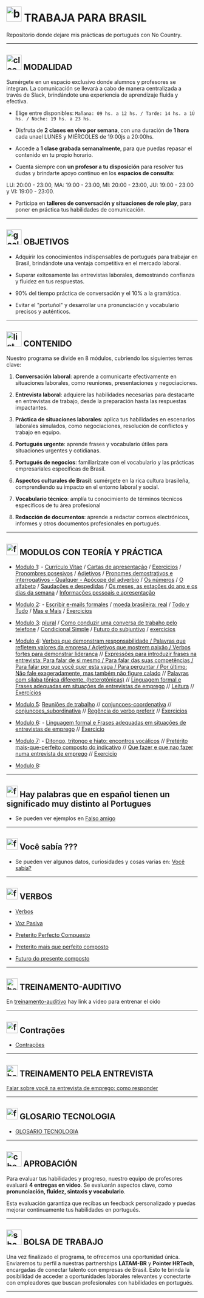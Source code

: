 # <img width="40" height="40" src="https://img.icons8.com/fluency/40/brazil.png" alt="brazil"/> TRABAJA PARA BRASIL

Repositorio donde dejare mis prácticas de portugués con No Country.

---

## <img width="40" height="40" src="https://img.icons8.com/dusk/40/clock--v1.png" alt="clock--v1"/> MODALIDAD

Sumérgete en un espacio exclusivo donde alumnos y profesores se integran. La comunicación se llevará a cabo de manera centralizada a través de Slack, brindándote una experiencia de aprendizaje fluida y efectiva.

- Elige entre disponibles: ```Mañana: 09 hs. a 12 hs. / Tarde: 14 hs. a 1Ú hs. / Noche: 19 hs. a 23 hs.```

- Disfruta de **2 clases en vivo por semana**, con una duración de **1 hora** cada unael LUNES y MIÉRCOLES de 19:00js a 20:00hs.

- Accede a **1 clase grabada semanalmente**, para que puedas repasar el contenido en tu propio horario.

- Cuenta siempre con **un profesor a tu disposición** para resolver tus dudas y brindarte apoyo continuo en los **espacios de consulta**:

LU: 20:00 - 23:00, MA: 19:00 - 23:00, MI: 20:00 - 23:00, JU: 19:00 - 23:00 y VI: 19:00 - 23:00.

- Participa en **talleres de conversación y situaciones de role play**, para poner en práctica tus habilidades de comunicación.

---

## <img width="40" height="40" src="https://img.icons8.com/color/40/goal--v1.png" alt="goal--v1"/> OBJETIVOS


- Adquirir los conocimientos indispensables de portugués para trabajar en Brasil, brindándote una ventaja competitiva en el mercado laboral.

- Superar exitosamente las entrevistas laborales, demostrando confianza y fluidez en tus respuestas.

- 90% del tiempo práctica de conversación y el 10% a la gramática.

- Evitar el "portuñol" y desarrollar una pronunciación y vocabulario precisos y auténticos.

---

## <img width="40" height="40" src="https://img.icons8.com/bubbles/40/list.png" alt="list"/> CONTENIDO

Nuestro programa se divide en 8 módulos, cubriendo los siguientes temas clave:

1. **Conversación laboral**: aprende a comunicarte efectivamente en situaciones laborales, como reuniones, presentaciones y negociaciones.

2. **Entrevista laboral**:  adquiere las habilidades necesarias para destacarte en entrevistas de trabajo, desde la preparación hasta las respuestas impactantes.

3.  **Práctica de situaciones laborales**: aplica tus habilidades en escenarios laborales simulados, como negociaciones,
resolución de conflictos y trabajo en equipo.

4. **Portugués urgente**: aprende frases y vocabulario útiles para situaciones urgentes y cotidianas.

5. **Portugués de negocios**: familiarízate con el vocabulario y las prácticas empresariales específicas de Brasil.

6. **Aspectos culturales de Brasil**: sumérgete en la rica cultura brasileña, comprendiendo su impacto en el entorno laboral
y social.

7. **Vocabulario técnico**: amplía tu conocimiento de términos técnicos específicos de tu área profesional

8. **Redacción de documentos**: aprende a redactar correos electrónicos, informes y otros documentos profesionales en portugués.

---

## <img width="30" height="30" src="https://img.icons8.com/nolan/30/form.png" alt="form"/> MODULOS CON TEORÍA Y PRÁCTICA

- [Modulo 1](https://github.com/eugenia1984/trabajaParaBrasil/blob/main/modulo1/README.md): - [Currículo Vitae](https://github.com/eugenia1984/trabajaParaBrasil/blob/main/modulo1/curriculo-vitae.md) / [Cartas de apresentação](https://github.com/eugenia1984/trabajaParaBrasil/blob/main/modulo1/cartas_de_apresentacao.md) /  [Exercicios](https://github.com/eugenia1984/trabajaParaBrasil/blob/main/modulo1/exercicios.md) / [Pronombres posesivos](https://github.com/eugenia1984/trabajaParaBrasil/blob/main/modulo1/pronomes_posesivos.md) / [Adjetivos](https://github.com/eugenia1984/trabajaParaBrasil/blob/main/modulo1/adjetivos.md) / [Pronomes demostrativos e interrogativos - Qualquer - Apócope del adverbio](https://github.com/eugenia1984/trabajaParaBrasil/blob/main/modulo1/pronomes_demonstrativos_interrogativos_apocope_del_adverbio.md) / [Os números](https://github.com/eugenia1984/trabajaParaBrasil/blob/main/modulo1/numeros.md) / [O alfabeto](https://github.com/eugenia1984/trabajaParaBrasil/blob/main/modulo1/o-alfabeto.md) / [Saudações e despedidas](https://github.com/eugenia1984/trabajaParaBrasil/blob/main/modulo1/saludos_despedidas.md) / [Os meses, as estações do ano e os dias da semana](https://github.com/eugenia1984/trabajaParaBrasil/blob/main/modulo1/meses_estaciones_dias_da_semana.md) / [Informações pessoais e apresentação](https://github.com/eugenia1984/trabajaParaBrasil/blob/main/modulo1/informacion_personal_presentacion.md)
  

- [Modulo 2](https://github.com/eugenia1984/trabajaParaBrasil/blob/main/modulo2/README.md): - [Escribir e-mails formales](https://github.com/eugenia1984/trabajaParaBrasil/blob/main/modulo2/escribir_e-mails_formales.md) / [ moeda brasileira: real](https://github.com/eugenia1984/trabajaParaBrasil/blob/main/modulo2/a_moeda_brasileira.md) /  [Todo y Tudo](https://github.com/eugenia1984/trabajaParaBrasil/blob/main/modulo2/tudo_todo.md) / [Mas e Mais](https://github.com/eugenia1984/trabajaParaBrasil/blob/main/modulo2/mas_mais.md) / [Exercicios](https://github.com/eugenia1984/trabajaParaBrasil/blob/main/modulo2/exercicios.md)

- [Modulo 3](https://github.com/eugenia1984/trabajaParaBrasil/tree/main/modulo3):  [plural](https://github.com/eugenia1984/trabajaParaBrasil/blob/main/modulo3/plural.md) / [Como conduzir uma conversa de trabaho pelo telefone](https://github.com/eugenia1984/trabajaParaBrasil/blob/main/modulo3/converza_telefone.md) / [Condicional Simple](https://github.com/eugenia1984/trabajaParaBrasil/blob/main/modulo3/condicional_simple.md) /  [Futuro do subjuntivo](https://github.com/eugenia1984/trabajaParaBrasil/blob/main/modulo3/futuro_do_subjuntivo.md) /  [exercicios](https://github.com/eugenia1984/trabajaParaBrasil/blob/main/modulo3/exercicios.md)

- [Modulo 4](https://github.com/eugenia1984/trabajaParaBrasil/tree/main/modulo4):  [Verbos que demonstram responsabilidade / Palavras que refletem valores da empresa / Adjetivos que mostrem paixão / Verbos fortes para demonstrar liderança](https://github.com/eugenia1984/trabajaParaBrasil/blob/main/modulo4/tema1.md) // [Expressões para introduzir frases na entrevista: Para falar de si mesmo / Para falar das suas competências / Para falar por que você quer esta vaga / Para perguntar / Por último: Não fale exageradamente, mas também não figure calado](https://github.com/eugenia1984/trabajaParaBrasil/blob/main/modulo4/tema2.md)  //   [Palavras com sílaba tônica diferente. (heterotônicas)](https://github.com/eugenia1984/trabajaParaBrasil/blob/main/modulo4/tema5.md) // [Linguagem formal e Frases adequadas em situações de entrevistas de emprego](https://github.com/eugenia1984/trabajaParaBrasil/blob/main/modulo4/tema3.md)  // [Leitura](https://github.com/eugenia1984/trabajaParaBrasil/blob/main/modulo4/tema6.md) // [Exercícios](https://github.com/eugenia1984/trabajaParaBrasil/blob/main/modulo4/tema4.md) 

- [Modulo 5](https://github.com/eugenia1984/trabajaParaBrasil/tree/main/modulo5): [Reuniões de trabalho](https://github.com/eugenia1984/trabajaParaBrasil/blob/main/modulo5/reuni%C3%B5es_de_trabalho.md) // [conjuncoes-coordenativa](https://github.com/eugenia1984/trabajaParaBrasil/blob/main/modulo5/conjuncoes-coordenativas.md) //  [conjuncoes_subordinativa](https://github.com/eugenia1984/trabajaParaBrasil/blob/main/modulo5/conjuncoes_subordinativa.md) //  [Regência do verbo preferir](https://github.com/eugenia1984/trabajaParaBrasil/blob/main/modulo5/reg%C3%AAncia_do_verbo_preferir.md) // [Exercicios](https://github.com/eugenia1984/trabajaParaBrasil/blob/main/modulo5/exercicios.md)

-  [Modulo 6](https://github.com/eugenia1984/trabajaParaBrasil/tree/main/modulo6):  - [Linguagem formal e Frases adequadas em situações de entrevistas de emprego](https://github.com/eugenia1984/trabajaParaBrasil/blob/main/modulo6/tema1.md) //  [Exercicio](https://github.com/eugenia1984/trabajaParaBrasil/blob/main/modulo6/tema2.md)

- [Modulo 7](https://github.com/eugenia1984/trabajaParaBrasil/tree/main/modulo7): - [Ditongo, tritongo e hiato: encontros vocálicos](https://github.com/eugenia1984/trabajaParaBrasil/blob/main/modulo7/ditongo_tritongo_hiato.md) // [Pretérito mais-que-perfeito composto do indicativo](https://github.com/eugenia1984/trabajaParaBrasil/blob/main/modulo7/preterito_mais_que_perfeito_composto_do_indicativo.md) // [Que fazer e que nao fazer numa entrevista de emprego](https://github.com/eugenia1984/trabajaParaBrasil/blob/main/modulo7/tips.md) //  [Exercicio](https://github.com/eugenia1984/trabajaParaBrasil/blob/main/modulo7/exercicio.md)

- [Modulo 8](https://github.com/eugenia1984/trabajaParaBrasil/tree/main/modulo8): 

---

## <img width="30" height="30" src="https://img.icons8.com/nolan/30/form.png" alt="form"/> Hay palabras que en español tienen un significado muy distinto al Portugues

- Se pueden ver ejemplos en [Falso amigo](https://github.com/eugenia1984/trabajaParaBrasil/blob/main/falso_amigo.md)

---

## <img width="30" height="30" src="https://img.icons8.com/nolan/30/form.png" alt="form"/> Você sabía ???

- Se pueden ver algunos datos, curiosidades y cosas varias en: [Você sabía?](https://github.com/eugenia1984/trabajaParaBrasil/blob/main/voce_sabia.md)

---

## <img width="30" height="30" src="https://img.icons8.com/nolan/30/form.png" alt="form"/> VERBOS

- [Verbos](https://github.com/eugenia1984/trabajaParaBrasil/blob/main/verbos.md)

- [Voz Pasiva](https://github.com/eugenia1984/trabajaParaBrasil/blob/main/voz_pasiva.md)

- [Preterito Perfecto Compuesto](https://github.com/eugenia1984/trabajaParaBrasil/blob/main/preterito_perfecto_compuesto_indicativo.md)

- [Preterito mais que perfeito composto](https://github.com/eugenia1984/trabajaParaBrasil/blob/main/preterito_mais_que_perfeito_composto.md)

- [Futuro do presente composto](https://github.com/eugenia1984/trabajaParaBrasil/blob/main/futuro_do_presente_composto.md)
  
---

## <img width="30" height="30" src="https://img.icons8.com/color/30/hearing.png" alt="hearing"/> TREINAMENTO-AUDITIVO

En [treinamento-auditivo](https://github.com/eugenia1984/trabajaParaBrasil/blob/main/treinamento-auditivo.md) hay link a video para entrenar el oido

---
## <img width="30" height="30" src="https://img.icons8.com/nolan/30/form.png" alt="form"/> Contrações

- [Contrações](https://github.com/eugenia1984/trabajaParaBrasil/blob/main/contracoes.md)

---

## <img width="30" height="30" src="https://img.icons8.com/color/30/hearing.png" alt="hearing"/> TREINAMENTO PELA ENTREVISTA

[Falar sobre você na entrevista de emprego: como responder](https://github.com/eugenia1984/trabajaParaBrasil/blob/main/treinamento_pela_entrevista.md)

---

## <img width="30" height="30" src="https://img.icons8.com/nolan/30/form.png" alt="form"/> GLOSARIO TECNOLOGIA

- [GLOSARIO TECNOLOGIA](https://github.com/eugenia1984/trabajaParaBrasil/blob/main/glosario_tecnologia.md)
  
---

## <img width="40" height="40" src="https://img.icons8.com/emoji/40/check-mark-button-emoji.png" alt="check-mark-button-emoji"/> APROBACIÓN

Para evaluar tus habilidades y progreso, nuestro equipo de profesores evaluará **4 entregas en video**. Se evaluarán
aspectos clave, como **pronunciación, fluidez, sintaxis y vocabulario**.

Esta evaluación garantiza que recibas un feedback personalizado y puedas mejorar continuamente tus habilidades en portugués.

---

## <img width="40" height="40" src="https://img.icons8.com/color/40/shopping-bag--v1.png" alt="shopping-bag--v1"/> BOLSA DE TRABAJO 

Una vez finalizado el programa, te ofrecemos una oportunidad única. Enviaremos tu perfil a nuestras partnerships **LATAM-BR** y **Pointer HRTech**,  encargadas de conectar talento con empresas de Brasil. Esto te brinda la posibilidad de acceder a oportunidades laborales relevantes y conectarte con empleadores que buscan profesionales con habilidades en portugués.


---
